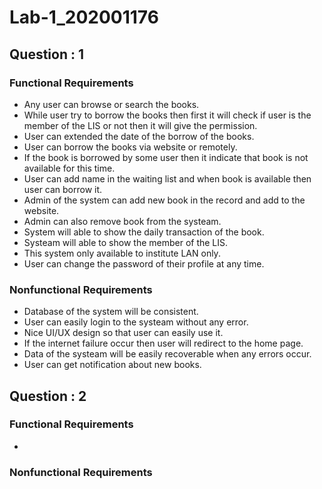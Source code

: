 # Lab-1_202001176

## Question : 1

### Functional Requirements

- Any user can browse or search the books.
- While user try to borrow the books then first it will check if user is the member of the LIS or not then it will give the permission.
- User can extended the date of the borrow of the books.
- User can borrow the books via website or remotely.
- If the book is borrowed by some user then it indicate that book is not available for this time.
- User can add name in the waiting list and when book is available then user can borrow it.
- Admin of the system can add new book in the record and add to the website.
- Admin can also remove book from the systeam.
- System will able to show the daily transaction of the book.
- Systeam will able to show the member of the LIS.
- This system only available to institute LAN only.
- User can change the password of their profile at any time.

### Nonfunctional Requirements

- Database of the system will be consistent.
- User can easily login to the systeam without any error.
- Nice UI/UX design so that user can easily use it.
- If the internet failure occur then user will redirect to the home page.
- Data of the systeam will be easily recoverable when any errors occur.
- User can get notification about new books.

## Question : 2

### Functional Requirements

-

### Nonfunctional Requirements
